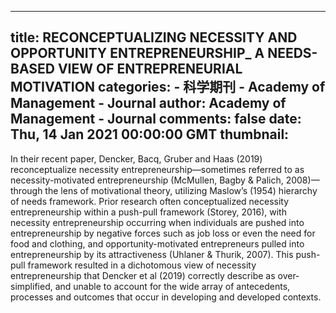 
---
title: RECONCEPTUALIZING NECESSITY AND OPPORTUNITY ENTREPRENEURSHIP_ A NEEDS-BASED VIEW OF ENTREPRENEURIAL MOTIVATION
categories: 
    - 科学期刊
    - Academy of Management - Journal
author: Academy of Management - Journal
comments: false
date: Thu, 14 Jan 2021 00:00:00 GMT
thumbnail: 
---

<div>   
<p>In their recent paper, Dencker, Bacq, Gruber and Haas (2019) reconceptualize necessity entrepreneurship—sometimes referred to as necessity-motivated entrepreneurship (McMullen, Bagby & Palich, 2008)—through the lens of motivational theory, utilizing Maslow’s (1954) hierarchy of needs framework. Prior research often conceptualized necessity entrepreneurship within a push-pull framework (Storey, 2016), with necessity entrepreneurship occurring when individuals are pushed into entrepreneurship by negative forces such as job loss or even the need for food and clothing, and opportunity-motivated entrepreneurs pulled into entrepreneurship by its attractiveness (Uhlaner & Thurik, 2007). This push-pull framework resulted in a dichotomous view of necessity entrepreneurship that Dencker et al (2019) correctly describe as over-simplified, and unable to account for the wide array of antecedents, processes and outcomes that occur in developing and developed contexts. </p>  
</div>
            